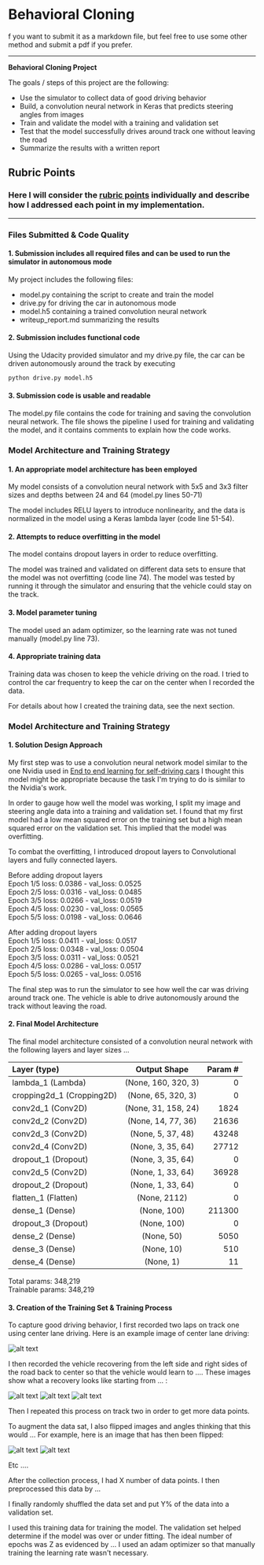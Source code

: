# **Behavioral Cloning** 
f you want to submit it as a markdown file, but feel free to use some other method and submit a pdf if you prefer.

---

**Behavioral Cloning Project**

The goals / steps of this project are the following:
* Use the simulator to collect data of good driving behavior
* Build, a convolution neural network in Keras that predicts steering angles from images
* Train and validate the model with a training and validation set
* Test that the model successfully drives around track one without leaving the road
* Summarize the results with a written report


[//]: # (Image References)

[image1]: ./examples/placeholder.png "Model Visualization"
[image2]: ./examples/placeholder.png "Grayscaling"
[image3]: ./examples/placeholder_small.png "Recovery Image"
[image4]: ./examples/placeholder_small.png "Recovery Image"
[image5]: ./examples/placeholder_small.png "Recovery Image"
[image6]: ./examples/placeholder_small.png "Normal Image"
[image7]: ./examples/placeholder_small.png "Flipped Image"

## Rubric Points
### Here I will consider the [rubric points](https://review.udacity.com/#!/rubrics/432/view) individually and describe how I addressed each point in my implementation.  

---
### Files Submitted & Code Quality

#### 1. Submission includes all required files and can be used to run the simulator in autonomous mode

My project includes the following files:
* model.py containing the script to create and train the model
* drive.py for driving the car in autonomous mode
* model.h5 containing a trained convolution neural network 
* writeup_report.md summarizing the results

#### 2. Submission includes functional code
Using the Udacity provided simulator and my drive.py file, the car can be driven autonomously around the track by executing 
```sh
python drive.py model.h5
```

#### 3. Submission code is usable and readable

The model.py file contains the code for training and saving the convolution neural network. The file shows the pipeline I used for training and validating the model, and it contains comments to explain how the code works.

### Model Architecture and Training Strategy

#### 1. An appropriate model architecture has been employed

My model consists of a convolution neural network with 5x5 and 3x3 filter sizes and depths between 24 and 64 (model.py lines 50-71) 

The model includes RELU layers to introduce nonlinearity, and the data is normalized in the model using a Keras lambda layer (code line 51-54). 

#### 2. Attempts to reduce overfitting in the model

The model contains dropout layers in order to reduce overfitting. 

The model was trained and validated on different data sets to ensure that the model was not overfitting (code line 74). The model was tested by running it through the simulator and ensuring that the vehicle could stay on the track.

#### 3. Model parameter tuning

The model used an adam optimizer, so the learning rate was not tuned manually (model.py line 73).

#### 4. Appropriate training data

Training data was chosen to keep the vehicle driving on the road. I tried to control the car frequentry to keep the car on the center when I recorded the data. 

For details about how I created the training data, see the next section. 

### Model Architecture and Training Strategy

#### 1. Solution Design Approach

My first step was to use a convolution neural network model similar to the one Nvidia used in [End to end learning for self-driving cars](https://www.google.com/url?sa=t&rct=j&q=&esrc=s&source=web&cd=1&ved=2ahUKEwjyk96Z_IDiAhVLzbwKHewNBwEQFjAAegQIAhAC&url=https%3A%2F%2Fimages.nvidia.com%2Fcontent%2Ftegra%2Fautomotive%2Fimages%2F2016%2Fsolutions%2Fpdf%2Fend-to-end-dl-using-px.pdf&usg=AOvVaw10_flEW7gmCuHMDUngG8qV) I thought this model might be appropriate because the task I'm trying to do is similar to the Nvidia's work.

In order to gauge how well the model was working, I split my image and steering angle data into a training and validation set. I found that my first model had a low mean squared error on the training set but a high mean squared error on the validation set. This implied that the model was overfitting. 

To combat the overfitting, I introduced dropout layers to Convolutional layers and fully connected layers.

Before adding dropout layers  
 Epoch 1/5 loss: 0.0386 - val_loss: 0.0525  
 Epoch 2/5 loss: 0.0316 - val_loss: 0.0485  
 Epoch 3/5 loss: 0.0266 - val_loss: 0.0519  
 Epoch 4/5 loss: 0.0230 - val_loss: 0.0565  
 Epoch 5/5 loss: 0.0198 - val_loss: 0.0646  
 
After adding dropout layers  
 Epoch 1/5 loss: 0.0411 - val_loss: 0.0517  
 Epoch 2/5 loss: 0.0348 - val_loss: 0.0504  
 Epoch 3/5 loss: 0.0311 - val_loss: 0.0521  
 Epoch 4/5 loss: 0.0286 - val_loss: 0.0517  
 Epoch 5/5 loss: 0.0265 - val_loss: 0.0516  

The final step was to run the simulator to see how well the car was driving around track one. The vehicle is able to drive autonomously around the track without leaving the road.

#### 2. Final Model Architecture

The final model architecture consisted of a convolution neural network with the following layers and layer sizes ...

|Layer (type)                | Output Shape            |  Param #|   
|:---|:---:|---:|
|lambda_1 (Lambda)            |(None, 160, 320, 3)       |0         
|cropping2d_1 (Cropping2D)    |(None, 65, 320, 3)        |0         
|conv2d_1 (Conv2D)            |(None, 31, 158, 24)       |1824      
|conv2d_2 (Conv2D)            |(None, 14, 77, 36)        |21636     
|conv2d_3 (Conv2D)            |(None, 5, 37, 48)         |43248     
|conv2d_4 (Conv2D)            |(None, 3, 35, 64)         |27712     
|dropout_1 (Dropout)          |(None, 3, 35, 64)         |0         
|conv2d_5 (Conv2D)            |(None, 1, 33, 64)         |36928     
|dropout_2 (Dropout)          |(None, 1, 33, 64)         |0         
|flatten_1 (Flatten)          |(None, 2112)              |0         
|dense_1 (Dense)              |(None, 100)               |211300    
|dropout_3 (Dropout)          |(None, 100)               |0         
|dense_2 (Dense)              |(None, 50)                |5050      
|dense_3 (Dense)              |(None, 10)                |510       
|dense_4 (Dense)              |(None, 1)                 |11        


Total params: 348,219  
Trainable params: 348,219  



#### 3. Creation of the Training Set & Training Process

To capture good driving behavior, I first recorded two laps on track one using center lane driving. Here is an example image of center lane driving:

![alt text][image2]

I then recorded the vehicle recovering from the left side and right sides of the road back to center so that the vehicle would learn to .... These images show what a recovery looks like starting from ... :

![alt text][image3]
![alt text][image4]
![alt text][image5]

Then I repeated this process on track two in order to get more data points.

To augment the data sat, I also flipped images and angles thinking that this would ... For example, here is an image that has then been flipped:

![alt text][image6]
![alt text][image7]

Etc ....

After the collection process, I had X number of data points. I then preprocessed this data by ...


I finally randomly shuffled the data set and put Y% of the data into a validation set. 

I used this training data for training the model. The validation set helped determine if the model was over or under fitting. The ideal number of epochs was Z as evidenced by ... I used an adam optimizer so that manually training the learning rate wasn't necessary.








